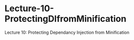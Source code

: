 # Lecture-10-ProtectingDIfromMinification
Lecture 10: Protecting Dependancy Injection from Minification
